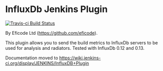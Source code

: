 # InfluxDb Jenkins Plugin

[![Travis-ci Build Status](https://travis-ci.org/macieklukasik88/influxdb-plugin.svg?branch=master)](https://travis-ci.org/macieklukasik88/influxdb-plugin)

By Eficode Ltd (https://github.com/eficode).

This plugin allows you to send the build metrics to InfluxDb servers to be used for analysis and radiators. 
Tested with InfluxDb 0.12 and 0.13.

Documentation moved to https://wiki.jenkins-ci.org/display/JENKINS/InfluxDB+Plugin
